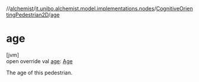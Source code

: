 //[alchemist](../../../index.md)/[it.unibo.alchemist.model.implementations.nodes](../index.md)/[CognitiveOrientingPedestrian2D](index.md)/[age](age.md)

# age

[jvm]\
open override val [age](age.md): [Age](../../it.unibo.alchemist.model.cognitiveagents.impact.individual/-age/index.md)

The age of this pedestrian.

